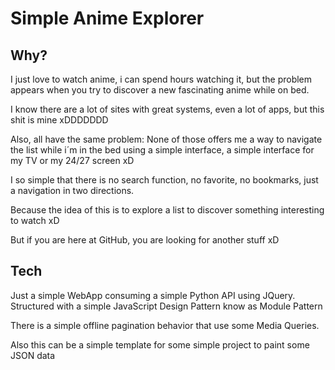 # Simple Anime Explorer

## Why?

I just love to watch anime, i can spend hours watching it,
but the problem appears when you try to discover a new fascinating anime while on bed.

I know there are a lot of sites with great systems, even a lot of apps, but this shit is mine xDDDDDDD

Also, all have the same problem:
None of those offers me a way to navigate the list while i´m in the bed using a simple interface,
a simple interface for my TV or my 24/27 screen xD

I so simple that there is no search function, no favorite, no bookmarks, just a navigation in two directions.

Because the idea of this is to explore a list to discover something interesting to watch xD

But if you are here at GitHub, you are looking for another stuff xD

## Tech

Just a simple WebApp consuming a simple Python API using JQuery.
Structured with a simple JavaScript Design Pattern know as Module Pattern

There is a simple offline pagination behavior that use some Media Queries.

Also this can be a simple template for some simple project to paint some JSON data
